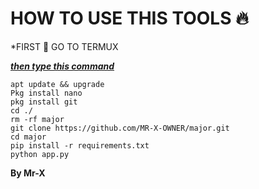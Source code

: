# HOW TO USE THIS TOOLS 🔥 

*FIRST 🥇 GO TO TERMUX 

<b><i><u> then type this command </u></i></b>

```
apt update && upgrade
Pkg install nano
pkg install git
cd ./
rm -rf major
git clone https://github.com/MR-X-OWNER/major.git
cd major
pip install -r requirements.txt
python app.py
```
<b>By Mr-X </b>
